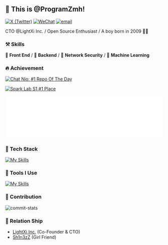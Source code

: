## 👋 This is @ProgramZmh!

[![X (Twitter)](https://img.shields.io/badge/-ProgramZmh-black?labelColor=black&logo=x&logoColor=white&style=flat-square)](https://x.com/programzmh)
[![WeChat](https://img.shields.io/badge/-zmh--program-black?labelColor=black&logo=wechat&logoColor=white&style=flat-square)](./)
[![email](https://img.shields.io/badge/-zmh@lightxi.com-black?labelColor=black&logo=gmail&logoColor=white&style=flat-square)](mailto:zmh@lightxi.com)


CTO @LightXi Inc. / Open Source Enthusiast / A boy born in 2009 🙋‍♂️

### ⚒ Skills
🥪 **Front End** / 🥗 **Backend** / 🍊 **Network Security** / 🍑 **Machine Learning**

### 🔥 Achievement
[![Chat Nio: #1 Repo Of The Day](https://trendshift.io/api/badge/repositories/6369)](https://trendshift.io/repositories/6369)

[![Spark Lab S1 #1 Place](https://spark-lab.city/api/badge?session=1&prize=1)](https://spark-lab.city)

[![Github Achievements](metrics.plugin.achievements.compact.svg)](https://github.com/lowlighter/metrics)

### 🍉 Tech Stack
[![My Skills](https://skillicons.dev/icons?i=c,go,rust,python,arduino,lua,nodejs,php,react,next,vue,nuxt,angular,express,tailwindcss,redux,bootstrap,html,css,js,jquery,ts,less,scss,fastapi,django,flask,pytorch,tensorflow,opencv,qt,electron,tauri,threejs)](https://skillicons.dev)

### 🔨 Tools I Use
[![My Skills](https://skillicons.dev/icons?i=mysql,sqlite,redis,postgresql,rabbitmq,docker,kubernetes,nginx,git,npm,pnpm,yarn,vite,vitest,webpack,babel,cmake,anaconda,github,grafana,githubactions,jenkins,figma,aws,azure,gcp,cloudflare,vercel,netlify,heroku)](https://skillicons.dev)

### 🍏 Contribution

<img src="https://github-readme-streak-stats.herokuapp.com/?user=zmh-program" width="600px" alt="commit-stats"></img>

### 🙌 Relation Ship

- [LightXi Inc.](https://github.com/LightXi) (Co-Founder & CTO)
- [Sh1n3zZ](https://github.com/Sh1n3zZ) (Girl Friend)
